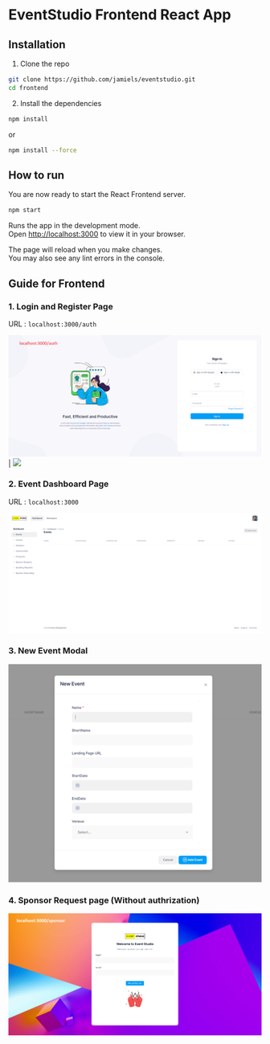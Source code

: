 # EventStudio Frontend React App

## Installation
1. Clone the repo

```bash
git clone https://github.com/jamiels/eventstudio.git
cd frontend
```
2. Install the dependencies

```bash
npm install
```
or
```bash
npm install --force
```

## How to run
You are now ready to start the React Frontend server.

```bash
npm start
```

Runs the app in the development mode.\
Open [http://localhost:3000](http://localhost:3000) to view it in your browser.

The page will reload when you make changes.\
You may also see any lint errors in the console.

## Guide for Frontend

### 1. Login and Register Page
URL : `localhost:3000/auth`

![](screenshots/Screenshot4.png) | ![](screenshots/Screenshot5.png)

### 2. Event Dashboard Page
URL : `localhost:3000`

![](screenshots/Screenshot3.png)

### 3. New Event Modal

![](screenshots/Screenshot1.png)

### 4. Sponsor Request page (Without authrization)

![](screenshots/Screenshot2.png)
